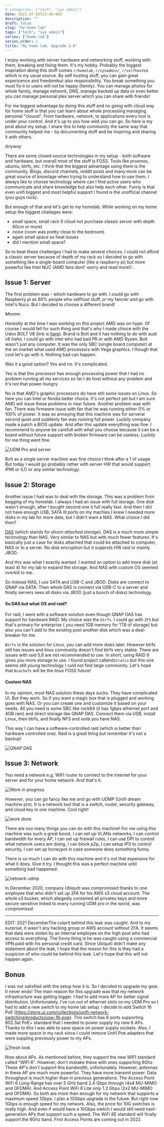 ```yaml
---
# categories: ["tech", "sys admin"]
date: 2021-07-02T23:46:00Z
description: ""
draft: false
slug: "my-home-lab"
tags: ["tech", "sys admin"]
series: ["home-lab"]
series_order: 1
title: "My home lab: Upgrade 2.0"
---
```



I enjoy working with server hardware and networking stuff, working with them, breaking and fixing them. It's my hobby. Probably the biggest inspiration doing this stuff comes `r/homelab`, `r/sysadmin/`, `r/selfhosted` which is my usual source. By self hosting stuff, you can gain great expericence and freedombut also responsibility. You break something you must fix it or users will not be happy (family). You can manage photos for whole family, manage network, DNS, manage backed up data or even better you can manage personal plex server which you can share with friends!

For me biggest advantage by doing this  stuff and no going with cloud way for home stuff  is that you can learn about whole processing managing personal "clouod". From hardware, network, to applications every tool is under your control. And it's up to you how wild you can go. So here is my post about my setup. I share this to help community the same way that community helped me - by documenting stuff and be inspiring and sharing it with others.

_Anyway_

There are some closed source technologies in my setup - both software and hardware, but overall most of the stuff is FOSS. Tools like proxmox, ubuntu, btrfs, etc. I think that the biggest advantage using them is the community. Blogs, discord channels, reddit posts and many more can be great source of knowlage when trying to understand how to use them. I always like to choose technology where can I find active users who communicate and share knowledge but also help each other. Funny is that even unifi biggest and most helpful support I found is the unofficial channel (you guys rock).

But enough of that and let's get to my homelab. While working on my home setup the biggest challages were:

- small space, small rack (I cloud not purchase classic server with depth 60cm or more)
- noise (room was pretty close to the bedroom)
- again small space so heat issues
- did I mention small space?

So to beat these challenges I had to make several choices. I could not afford a classic server because of depth of my rack so I decided to go with something like a single-board computer (like a raspberry pi) but more powerful like Intel NUC (AMD fans dont' worry and read more!) .

## Issue 1: Server

The first problem was - which hardware to go with. I could go with Raspberry pi as 80% people who selfhost stuff, _or_ my fancier and go with Intel's Nucs. But I decided to choose a different brand!

_Mmmm_

Honestly at the time I was working on this project AMD was on hype. Of course I would fell for such thing and that's why I made chioce with the Udoo BOLT V8 (link is [here](https://duckduckgo.com/?t=ffab&q=udoo+bolt+v8+&ia=web)). Brand is Bolt and it has nothing to do with audi v8 _haha._  I could go with intel who had bad PR or with AMD Ryzen. Bolt wasn't just any computer. It was the only SBC (single board computer) at the on market what used AMD processors with Vega graphics. I though that cool let's go with it. Nothing bad can happen.

Was it a good option? Yes and no. It's complicated.

Yes is that this processor has enough processing power that I had no problem running all my services so far I do host without any problem and it's not that power-hungry.

No is that AMD's graphic processors do have still some issues on Linux. So here you can Intel or Nvidia better choice. It's not perfect yet but I am sure AMD will issue these problems in near future. Another problem was with fan. There was firmware issue with fan that he was running either 0% or 100% of power. It was so annoying that this machine was for serveral second quiet and suddenly fan was running full power. Luckily company made a patch a BIOS update. And after this update everything was fine. I recommend to anyone be carefull with what you choose because it can be a board without future support with broken firmware can be useless.  Luckily for me thing went fine.

![UDM Pro and server](images/image01.jpg "UDM Pro and server")

Bolt as a single server machine was fine choice I think after a 1 of usage. But today I would go probably rather with server HW that would support IPMI or iLO or any similar technology.

## Issue 2: Storage

Another issue I had was to deal with the storage. This was a problem from begging of my homelab. I always I had an issue with full storage. One disk wasn't enough, after I bought second one it full really fast. And then I did not have enough USB, SATA III ports on my machies.I knew I needed more disks in my lab for more data, but I didn't want a NAS. What choice I did then?

[DAS](https://en.wikipedia.org/wiki/Direct-attached_storage) (which stands for _direct-attached storage_). DAS is a much more simple technology than NAS. Very similar to NAS but with much fewer features. It's basically just a case for disks attached that could be attached to computer, NAS or to a server. No disk encryption but it supprots HW raid or mainly JBOD.

And this was what I exactly wanted. I wanted an _option_ to add more disk (at least 4)  for my lab to expand the storage. And NAS with custom OS seemed overkill to me.

So instead NAS, I use SATA and USB-C and JBOD. Disks are connect to QNAP via SATA. Then whole DAS is connect via USB-C to a server and finally servers sees all disks via JBOD (just a bunch of disks) technology.

#### So DAS but what OS and raid?

For raid, I went with a software solution even though QNAP DAS has support for hardware RAID. My choice was the `btrfs`. I could go with `ZFS` but that's primary for enterprise ( you need 1GB memory for 1TB of storage) but also you can't add to the existing pool another disk which was a deal-breaker for me.

`Btrfs` is the solution for Linux, you can add more disks later. However btrfs still has issues and linux community doesn't find btrfs very stable. There are issues with raid 5,6 are not recommended to use. In short, using RAID 6 gives you more storage to use. I found project callend`Stratis` but this one seems still young technology I culd not find large community. Let's hope that `Bcachefs` will be the linux FOSS future!

#### Custom NAS

In my opinion, most NAS solution these days sucks. They have complicated UI. But they work. So if you want a magic box that is plugged and working goes with NAS. Or you can create one and customize it based on your needs. All you need is some SBC like rock64 (it has 1gbps ethernet port and 4GB ram) and direct storage like QNAP DAS. Connect them via USB, install Linux, then btrfs, and finally NFS and voilà you have NAS.

This way I can have a software-controlled raid (which is better than hardware controlled one).  Raid is a great thing but remember it's not a backup!

![QNAP DAS](images/image02.jpg "QNAP DAS")

## Issue 3: Network

You need a network e.g. WIFI router to connect to the Internet for your server and for your home network. And that's it.

![Work in progress](images/image03.jpg "Work in progress")

_However_, you can go fancy like me and go with UDMP (Unifi dream machine pro). It is a network tool that is a switch, router, security gateway, and cloud key in one machine. Cool right!

![work done](images/image04.png "Finally work is done.")

There are _soo_ many things you can do with this machine! For me using this machine was such a great boost. I can set up VLANs networks, I can control bandwidth for every AP, I can set up firewall rules, I can use DPI to control what network users are doing, I can block p2p, I can setup IPS to control security, I can set up honeypot in case someone does something funny.

There is so much I can do with this machine and it's not that expensive for what it does. Give it try. I thought this was a perfect machine until something bad happened.

![netowrk udmp](images/image05.jpg "Thanks to DPI one can easily manage the network.")

In December 2020, company Ubiquiti was compromised thanks to one employee that who didn't set up 2FA for his AWS s3 cloud account. The whole s3 bucket, which allegedly contained all privates keys and more secure sensitive linked to every running UDM pro in the world, was _compromised_.

---

EDIT: 2021 DecemberThe culprit behind this leak was caught. And to my surprise, it wasn't any hacking group or AWS account without 2FA. It seems that data were stolen by an internal employee on the high post who had access to everything. The funny thing is he was caught using a commercial VPN paid with his personal credit card. Since Ubiquiti didn't make any statement about the leak, I hope that the reason for this is they had a suspicion of who could be behind this leak. Let's hope that this will not happen again.

## Bonus

I was not satisfied with the setup how it is. So I decided to upgrade my gear. It never ends! The main reason for this upgrade was that my network infrastructure was getting bigger. I had to add more AP for better signal distribution. Unfortunately, I've run out of ethernet slots on my UDM Pro so I had to add a new switch to my home lab setup. I decide to add Switch 16 PoE (https://store.ui.com/collections/unifi-network-switching/products/usw-16-poe). This switch has 8 ports supporting 802.3at PoE+ standard that I needed to power supply my new 6 APs. Thanks to this I was able to save space on power supply sockets. Also, I made more space in my rack since I could remove Unifi Poe adapters that were suppling previously power to my APs.

![fresh look](images/image06.jpg "New fresh look")

Now about APs. As mentioned before, they support the new WIFI standard called "WIFI 6". However, don't mistake these with ones supporting 6Ghz. These AP's don't support this bandwidth, unfortunately. However, antennas in these AP are much more powerful. They have more transmit power. Data throughput is much higher than in previous generations. The Access Point WiFi 6 Long-Range has over 5 GHz band 2.4 Gbps through (4x4 MU-MIMO and OFDMA). And Access Point WiFi 6 Lite _only_ 1.2 Gbps (2x2 MU-MIMO and OFDMA). So both are more than enough for my network that supports a maximum speed 1Gbps. I plan a 10Gbps upgrade in the future. But right now 1Gbps is enough speed for my network. Also, the price for 10G switches is really high. And even if would have a 10Gbps switch I would still need next-generation APs that support such a speed. The WiFi 6E standard will finally support the 6Ghz band. First Access Points are coming out in 2022.

